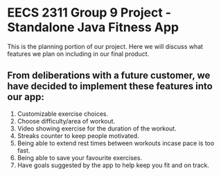 # EECS 2311 Group 9 Project - Standalone Java Fitness App

This is the planning portion of our project. Here we will discuss what features we plan on including in our final product. 

## From deliberations with a future customer, we have decided to implement these features into our app:
1. Customizable exercise choices.
2. Choose difficulty/area of workout.
3. Video showing exercise for the duration of the workout.
4. Streaks counter to keep people motivated.
5. Being able to extend rest times between workouts incase pace is too fast.
6. Being able to save your favourite exercises.
7. Have goals suggested by the app to help keep you fit and on track. 

